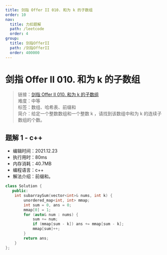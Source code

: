 ```yaml
---
title: 剑指 Offer II 010. 和为 k 的子数组
order: 10
nav:
  title: 力扣题解
  path: /leetcode
  order: 4
group:
  title: 剑指OfferII
  path: /剑指OfferII
  order: 400000
---
```


# 剑指 Offer II 010. 和为 k 的子数组

> 链接：[剑指 Offer II 010. 和为 k 的子数组](https://leetcode-cn.com/problems/QTMn0o/)  
> 难度：中等  
> 标签：数组、哈希表、前缀和  
> 简介：给定一个整数数组和一个整数 k ，请找到该数组中和为 k 的连续子数组的个数。

## 题解 1 - c++

- 编辑时间：2021.12.23
- 执行用时：80ms
- 内存消耗：40.7MB
- 编程语言：c++
- 解法介绍：前缀和。

```cpp
class Solution {
   public:
    int subarraySum(vector<int>& nums, int k) {
        unordered_map<int, int> mmap;
        int sum = 0, ans = 0;
        mmap[0] = 1;
        for (auto& num : nums) {
            sum += num;
            if (mmap[sum - k]) ans += mmap[sum - k];
            mmap[sum]++;
        }
        return ans;
    }
};
```
